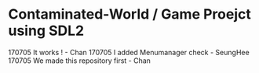 # Contaminated-World / Game Proejct using SDL2

170705 It works ! - Chan
170705 I added Menumanager check - SeungHee
170705 We made this repository first - Chan
